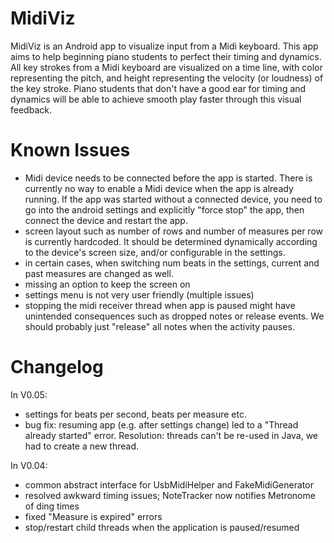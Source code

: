 MidiViz
=======

MidiViz is an Android app to visualize input from a Midi keyboard. This app aims to help beginning piano students to perfect their timing and dynamics. All key strokes from a Midi keyboard are visualized on a time line, with color representing the pitch, and height representing the velocity (or loudness) of the key stroke. Piano students that don't have a good ear for timing and dynamics will be able to achieve smooth play faster through this visual feedback.

Known Issues
============

 - Midi device needs to be connected before the app is started. There is currently no way to enable 
   a Midi device when the app is already running. If the app was started without a connected device,
   you need to go into the android settings and explicitly "force stop" the app, then connect the device
   and restart the app.
 - screen layout such as number of rows and number of measures per row is currently hardcoded. It should
   be determined dynamically according to the device's screen size, and/or configurable in the settings.
 - in certain cases, when switching num beats in the settings, current and past measures are changed as well.
 - missing an option to keep the screen on
 - settings menu is not very user friendly (multiple issues)
 - stopping the midi receiver thread when app is paused might have unintended consequences
   such as dropped notes or release events. We should probably just "release" all notes when the
   activity pauses.

Changelog
=========

In V0.05:

 - settings for beats per second, beats per measure etc.
 - bug fix: resuming app (e.g. after settings change) led to a "Thread already started" error.
   Resolution: threads can't be re-used in Java, we had to create a new thread.

 In V0.04:
 - common abstract interface for UsbMidiHelper and FakeMidiGenerator
 - resolved awkward timing issues; NoteTracker now notifies Metronome of ding times
 - fixed "Measure is expired" errors
 - stop/restart child threads when the application is paused/resumed
